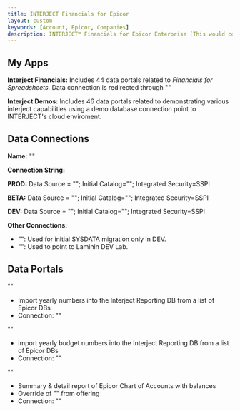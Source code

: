 ```yaml
---
title: INTERJECT Financials for Epicor
layout: custom
keywords: [Account, Epicor, Companies]
description: INTERJECT™ Financials for Epicor Enterprise (This would cover topics that are specific to integration with Epicor Enterprise, and would potentially be different for each ERP) 
---
```



## My Apps
**Interject Financials:** Includes 44 data portals related to *Financials for Spreadsheets.* Data connection is redirected through ""

**Interject Demos:**  Includes 46 data portals related to demonstrating various interject capabilities using a demo database connection point to INTERJECT's cloud enviroment.

## Data Connections

**Name:** ""

**Connection String:**

**PROD:** Data Source = ""; Initial Catalog=""; Integrated Security=SSPI

**BETA:** Data Source = ""; Initial Catalog=""; Integrated Security=SSPI 

**DEV:** Data Source = ""; Initial Catalog=""; Integrated Security=SSPI

**Other Connections:** 
- "": Used for initial SYSDATA migration only in DEV.
- "": Used to point to Laminin DEV Lab.

## Data Portals

""
- Import yearly numbers into the Interject Reporting DB from a list of Epicor DBs
- Connection: ""

""
- import yearly budget numbers into the Interject Reporting DB from a list of Epicor DBs
- Connection: ""

""
- Summary & detail report of Epicor Chart of Accounts with balances
- Override of "" from offering
- Connection: ""